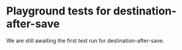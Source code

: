# Playground tests for destination-after-save
We are still awaiting the first test run for destination-after-save.

